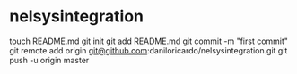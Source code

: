 nelsysintegration
=================
touch README.md
git init
git add README.md
git commit -m "first commit"
git remote add origin git@github.com:daniloricardo/nelsysintegration.git
git push -u origin master

